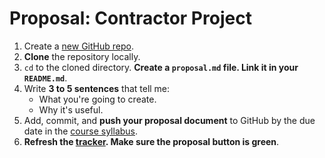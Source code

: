 # Proposal: Contractor Project

1. Create a [new GitHub repo](https://github.com/new).
1. **Clone** the repository locally.
1. `cd` to the cloned directory. **Create a `proposal.md` file. Link it in your `README.md`**.
1. Write **3 to 5 sentences** that tell me:
    - What you're going to create.
    - Why it's useful.
1. Add, commit, and **push your proposal document** to GitHub by the due date in the [course syllabus](README.md#Schedule).
1. **Refresh the [tracker](https://make.sc/trackbew12). Make sure the proposal button is green**.
